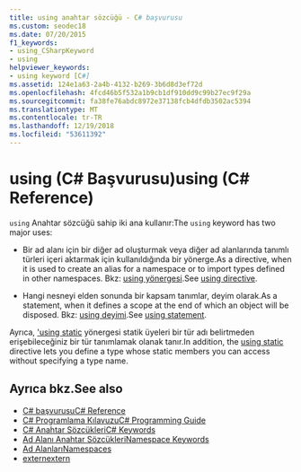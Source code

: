 ```yaml
---
title: using anahtar sözcüğü - C# başvurusu
ms.custom: seodec18
ms.date: 07/20/2015
f1_keywords:
- using_CSharpKeyword
- using
helpviewer_keywords:
- using keyword [C#]
ms.assetid: 124e1a63-2a4b-4132-b269-3b6d8d3ef72d
ms.openlocfilehash: 4fcd46b5f532a1b9cb1df910dd9c99b27ec9f29a
ms.sourcegitcommit: fa38fe76abdc8972e37138fcb4dfdb3502ac5394
ms.translationtype: MT
ms.contentlocale: tr-TR
ms.lasthandoff: 12/19/2018
ms.locfileid: "53611392"
---
```

# <a name="using-c-reference"></a><span data-ttu-id="50d88-102">using (C# Başvurusu)</span><span class="sxs-lookup"><span data-stu-id="50d88-102">using (C# Reference)</span></span>

<span data-ttu-id="50d88-103">`using` Anahtar sözcüğü sahip iki ana kullanır:</span><span class="sxs-lookup"><span data-stu-id="50d88-103">The `using` keyword has two major uses:</span></span>

- <span data-ttu-id="50d88-104">Bir ad alanı için bir diğer ad oluşturmak veya diğer ad alanlarında tanımlı türleri içeri aktarmak için kullanıldığında bir yönerge.</span><span class="sxs-lookup"><span data-stu-id="50d88-104">As a directive, when it is used to create an alias for a namespace or to import types defined in other namespaces.</span></span> <span data-ttu-id="50d88-105">Bkz: [using yönergesi](using-directive.md).</span><span class="sxs-lookup"><span data-stu-id="50d88-105">See [using directive](using-directive.md).</span></span>

- <span data-ttu-id="50d88-106">Hangi nesneyi elden sonunda bir kapsam tanımlar, deyim olarak.</span><span class="sxs-lookup"><span data-stu-id="50d88-106">As a statement, when it defines a scope at the end of which an object will be disposed.</span></span> <span data-ttu-id="50d88-107">Bkz: [using deyimi](using-statement.md).</span><span class="sxs-lookup"><span data-stu-id="50d88-107">See [using statement](using-statement.md).</span></span>

<span data-ttu-id="50d88-108">Ayrıca, ['using static](using-static.md) yönergesi statik üyeleri bir tür adı belirtmeden erişebileceğiniz bir tür tanımlamak olanak tanır.</span><span class="sxs-lookup"><span data-stu-id="50d88-108">In addition, the [using static](using-static.md) directive lets you define a type whose static members you can access without specifying a type name.</span></span>

## <a name="see-also"></a><span data-ttu-id="50d88-109">Ayrıca bkz.</span><span class="sxs-lookup"><span data-stu-id="50d88-109">See also</span></span>

- [<span data-ttu-id="50d88-110">C# başvurusu</span><span class="sxs-lookup"><span data-stu-id="50d88-110">C# Reference</span></span>](../index.md)
- [<span data-ttu-id="50d88-111">C# Programlama Kılavuzu</span><span class="sxs-lookup"><span data-stu-id="50d88-111">C# Programming Guide</span></span>](../../programming-guide/index.md)
- [<span data-ttu-id="50d88-112">C# Anahtar Sözcükleri</span><span class="sxs-lookup"><span data-stu-id="50d88-112">C# Keywords</span></span>](index.md)
- [<span data-ttu-id="50d88-113">Ad Alanı Anahtar Sözcükleri</span><span class="sxs-lookup"><span data-stu-id="50d88-113">Namespace Keywords</span></span>](namespace-keywords.md)
- [<span data-ttu-id="50d88-114">Ad Alanları</span><span class="sxs-lookup"><span data-stu-id="50d88-114">Namespaces</span></span>](../../programming-guide/namespaces/index.md)
- [<span data-ttu-id="50d88-115">extern</span><span class="sxs-lookup"><span data-stu-id="50d88-115">extern</span></span>](extern.md)